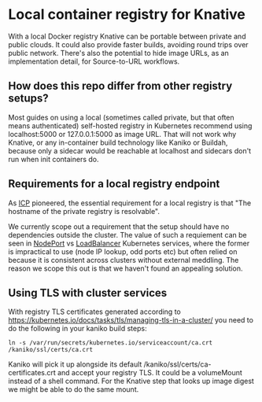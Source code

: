 # Local container registry for Knative

With a local Docker registry Knative can be portable between private and public clouds.
It could also provide faster builds, avoiding round trips over public network.
There's also the potential to hide image URLs,
as an implementation detail, for Source-to-URL workflows.

## How does this repo differ from other registry setups?

Most guides on using a local (sometimes called private, but that often means authenticated)
self-hosted registry in Kubernetes recommend using localhost:5000 or 127.0.0.1:5000 as image URL.
That will not work why Knative, or any in-container build technology like Kaniko or Buildah,
because only a sidecar would be reachable at localhost and sidecars don't run when init containers do.

## Requirements for a local registry endpoint

As [ICP](https://medium.com/@zhimin.wen/explore-knative-build-on-on-premise-kubernetes-cluster-ibm-cloud-private-b0e94e59ba9d) pioneered, the essential requirement for a local registry is that "The hostname of the private registry is resolvable".

We currently scope out a requirement that the setup should have no dependencies outside the cluster.
The value of such a requiement can be seen in [NodePort]() vs [LoadBalancer]() Kubernetes services,
where the former is impractical to use (node IP lookup, odd ports etc) but often relied on
because it is consistent across clusters without external meddling.
The reason we scope this out is that we haven't found an appealing solution.

## Using TLS with cluster services

With registry TLS certificates generated according to
https://kubernetes.io/docs/tasks/tls/managing-tls-in-a-cluster/
you need to do the following in your kaniko build steps:

```
ln -s /var/run/secrets/kubernetes.io/serviceaccount/ca.crt /kaniko/ssl/certs/ca.crt
```

Kaniko will pick it up alongside its default /kaniko/ssl/certs/ca-certificates.crt and accept your registry TLS.
It could be a volumeMount instead of a shell command.
For the Knative step that looks up image digest we might be able to do the same mount.
